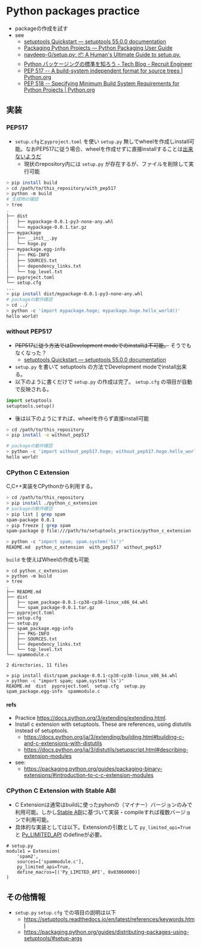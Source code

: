 # Python packages practice
* packageの作成を試す
* see
  * [setuptools Quickstart — setuptools 55.0.0 documentation](https://setuptools.readthedocs.io/en/latest/userguide/quickstart.html)
  * [Packaging Python Projects — Python Packaging User Guide](https://packaging.python.org/tutorials/packaging-projects/)
  * [navdeep-G/setup.py: 📦 A Human's Ultimate Guide to setup.py.](https://github.com/navdeep-G/setup.py)
  * [Python パッケージングの標準を知ろう - Tech Blog - Recruit Engineer](https://engineer.recruit-lifestyle.co.jp/techblog/2019-12-25-python-packaging-specs/)
  * [PEP 517 -- A build-system independent format for source trees | Python.org](https://www.python.org/dev/peps/pep-0517/)
  * [PEP 518 -- Specifying Minimum Build System Requirements for Python Projects | Python.org](https://www.python.org/dev/peps/pep-0518/)


## 実装
### PEP517

* `setup.cfg`と`pyproject.toml` を使い `setup.py` 無しでwheelを作成しinstall可能。なおPEP517に従う場合、wheelを作成せずに直接installすることは[出来ないようだ](https://discuss.python.org/t/pep-517-and-projects-that-cant-install-via-wheels/791)
  * 現状のrepository内には `setup.py` が存在するが、ファイルを削除して実行可能

``` bash
> pip install build
> cd /path/to/this_repository/with_pep517
> python -m build
# 生成物の確認
> tree 
.
├── dist
│   ├── mypackage-0.0.1-py3-none-any.whl
│   └── mypackage-0.0.1.tar.gz
├── mypackage
│   ├── __init__.py
│   └── hoge.py
├── mypackage.egg-info
│   ├── PKG-INFO
│   ├── SOURCES.txt
│   ├── dependency_links.txt
│   └── top_level.txt
├── pyproject.toml
└── setup.cfg
...
> pip install dist/mypackage-0.0.1-py3-none-any.whl 
# packageの動作確認
> cd ../
> python -c 'import mypackage.hoge; mypackage.hoge.hello_world()'
hello world!
```

### without PEP517

* ~~PEP517に従う方法ではDevelopment modeでのinstallは不可能。~~ そうでもなくなった？
  * [setuptools Quickstart — setuptools 55.0.0 documentation](https://setuptools.readthedocs.io/en/latest/userguide/quickstart.html#development-mode)
* `setup.py` を書いて setuptools の方法でDevelopment modeでinstall出来る。
* 以下のように書くだけで `setup.py` の作成は完了。 `setup.cfg` の項目が自動で反映される。

``` py
import setuptools
setuptools.setup()
```

* 後は以下のようにすれば、wheelを作らず直接install可能

``` sh
> cd /path/to/this_repository
> pip install -e without_pep517

# packageの動作確認
> python -c 'import without_pep517.hoge; without_pep517.hoge.hello_world()'
hello world!
```

### CPython C Extension

C,C++実装をCPythonから利用する。

``` bash
> cd /path/to/this_repository
> pip install ./python_c_extension
# packageの動作確認
> pip list | grep spam
spam-package 0.0.1
> pip freeze | grep spam
spam-package @ file:///path/to/setuptools_practice/python_c_extension

> python -c "import spam; spam.system('ls')"
README.md  python_c_extension  with_pep517  without_pep517
```

`build` を使えばWheelの作成も可能

```
> cd python_c_extension
> python -m build
> tree
.
├── README.md
├── dist
│   ├── spam_package-0.0.1-cp38-cp38-linux_x86_64.whl
│   └── spam_package-0.0.1.tar.gz
├── pyproject.toml
├── setup.cfg
├── setup.py
├── spam_package.egg-info
│   ├── PKG-INFO
│   ├── SOURCES.txt
│   ├── dependency_links.txt
│   └── top_level.txt
└── spammodule.c

2 directories, 11 files

> pip install dist/spam_package-0.0.1-cp38-cp38-linux_x86_64.whl
> python -c "import spam; spam.system('ls')"
README.md  dist  pyproject.toml  setup.cfg  setup.py  spam_package.egg-info  spammodule.c
```

#### refs
* Practice https://docs.python.org/3/extending/extending.html. 
* Install c extension with setuptools. These are references, using distutils instead of setuptools.
  * https://docs.python.org/ja/3/extending/building.html#building-c-and-c-extensions-with-distutils
  * https://docs.python.org/ja/3/distutils/setupscript.html#describing-extension-modules
* see:
  * https://packaging.python.org/guides/packaging-binary-extensions/#introduction-to-c-c-extension-modules 

### CPython C Extension with Stable ABI

* C Extensionは通常はbuildに使ったpyhonの（マイナー）バージョンのみで利用可能。しかし[Stable ABI](https://docs.python.org/ja/3/c-api/stable.html)に基づいて実装・compileすれば複数バージョンで利用可能。
* 具体的な実装としては以下。Extensionの引数として `py_limited_api=True` と [Py_LIMITED_API](https://docs.python.org/ja/3/c-api/stable.html) のdefineが必要。

```
# setup.py
module1 = Extension(
    'spam2',
    sources=['spammodule.c'],
    py_limited_api=True,
    define_macros=[('Py_LIMITED_API', 0x03060000)]
)
```

## その他情報
* `setup.py` `setup.cfg` での項目の説明は以下
  * https://setuptools.readthedocs.io/en/latest/references/keywords.html
  * https://packaging.python.org/guides/distributing-packages-using-setuptools/#setup-args
